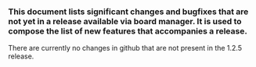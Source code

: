 ### This document lists significant changes and bugfixes that are not yet in a release available via board manager. It is used to compose the list of new features that accompanies a release.

There are currently no changes in github that are not present in the 1.2.5 release.
